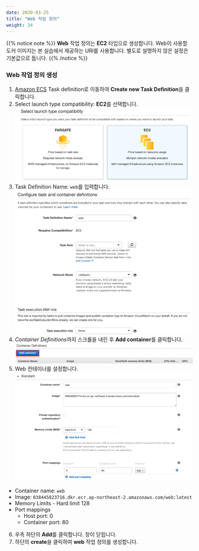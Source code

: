 ```yaml
---
date: 2020-03-25
title: "Web 작업 정의"
weight: 34
---
```


{{% notice note %}}
**Web** 작업 정의는 **EC2** 타입으로 생성합니다. Web이 사용할 도커 이미지는 본 실습에서 제공하는 URI를 사용합니다. 별도로 설명하지 않은 설정은 기본값으로 둡니다.
{{% /notice %}}

### Web 작업 정의 생성
1. [Amazon ECS](https://console.aws.amazon.com/ecs) Task definition로 이동하여 **Create new Task Definition**을 클릭합니다. 
2. Select launch type compatibility: **EC2**를 선택합니다.
![SelectEC2](../../../../static/images/ecs/taskdef/taskdef_select_ec2.png)
1. Task Definition Name: `web`를 입력합니다. 
![WebTask](../../../../static/images/ecs/taskdef/taskdef_web_1.png)
1. *Container Definitions*까지 스크롤을 내린 후 **Add container**를 클릭합니다.
![AddWebContainer](../../../../static/images/ecs/taskdef/taskdef_add_container.png)
1. Web 컨테이너를 설정합니다.
![ConfigWebContainer](../../../../static/images/ecs/taskdef/taskdef_add_container_2.png)


- Container name: `web`
- Image: `038445823716.dkr.ecr.ap-northeast-2.amazonaws.com/web:latest` 
- Memory Limits - Hard limit 128
- Port mappings 
    + Host port: 0	
    + Container port: 80
<!---1. *Advanced container configuration – ENVIRONMENT*까지 스크롤을 내립니다.
![WebContainerCPU](./images/Picture5.png)
- CPU Unit: 100--->

6. 우측 하단의 **Add**를 클릭합니다. 창이 닫힙니다. 
2. 하단의 **create**을 클릭하여 **web** 작업 정의를 생성합니다. 